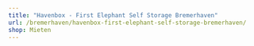 ```yaml
---
title: "Havenbox - First Elephant Self Storage Bremerhaven"
url: /bremerhaven/havenbox-first-elephant-self-storage-bremerhaven/
shop: Mieten
---
```

